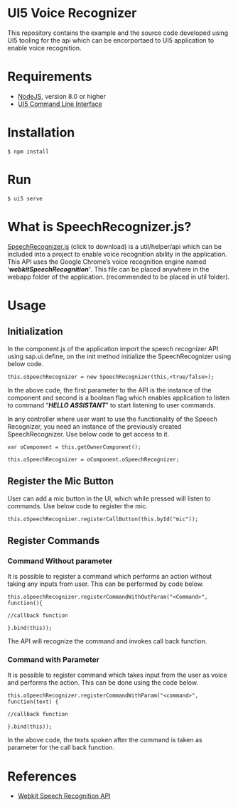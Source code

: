 # UI5 Voice Recognizer

This repository contains the example and the source code developed using UI5 tooling for the api which can be encorportaed to UI5 application to enable voice recognition.

# Requirements
- [NodeJS](https://nodejs.org/en/download/), version 8.0 or higher
- [UI5 Command Line Interface](https://github.com/SAP/ui5-cli) 

# Installation

    $ npm install

# Run

    $ ui5 serve

# What is SpeechRecognizer.js?

[SpeechRecognizer.js](https://github.com/sijas/ui5-voice-recognition/blob/master/webapp/util/SpeechRecognizer.js) (click to download) is a util/helper/api which can be included into a project to enable voice recognition ability in the application. This API uses the Google Chrome’s voice recognition engine named ‘**_webkitSpeechRecognition’_**. This file can be placed anywhere in the webapp folder of the application. (recommended to be placed in util folder).

# Usage

## Initialization

In the component.js of the application import the speech recognizer API using sap.ui.define, on the init method initialize the SpeechRecognizer using below code.

    this.oSpeechRecognizer = new SpeechRecognizer(this,<true/false>);

In the above code, the first parameter to the API is the instance of the component and second is a boolean flag which enables application to listen to command “**_HELLO ASSISTANT_**” to start listening to user commands.

In any controller where user want to use the functionality of the Speech Recognizer, you need an instance of the previously created SpeechRecognizer. Use below code to get access to it.

    var oComponent = this.getOwnerComponent();
    
    this.oSpeechRecognizer = oComponent.oSpeechRecognizer;

## Register the Mic Button

User can add a mic button in the UI, which while pressed will listen to commands. Use below code to register the mic.

    this.oSpeechRecognizer.registerCallButton(this.byId("mic"));

## Register Commands

### Command Without parameter

It is possible to register a command which performs an action without taking any inputs from user. This can be performed by code below.

    this.oSpeechRecognizer.registerCommandWithOutParam("<Command>", function(){
    
    //callback function
    
    }.bind(this));

The API will recognize the command and invokes call back function.

### Command with Parameter

It is possible to register command which takes input from the user as voice and performs the action. This can be done using the code below.

    this.oSpeechRecognizer.registerCommandWithParam("<command>", function(text) {
    
    //callback function
    
    }.bind(this));

In the above code, the texts spoken after the command is taken as parameter for the call back function.

# References

 - [Webkit Speech Recognition API](https://developers.google.com/web/updates/2013/01/Voice-Driven-Web-Apps-Introduction-to-the-Web-Speech-API)